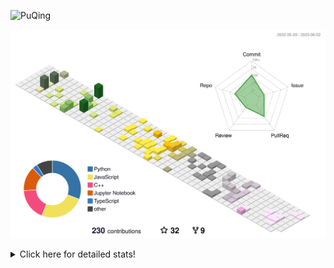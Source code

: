 ![PuQing](https://user-images.githubusercontent.com/27223114/171565019-9a56fae6-b08b-421f-99db-7e830da42371.png)

![](./profile-3d-contrib/profile-season-animate.svg)

<details>
<summary>Click here for detailed stats!</summary>

<!--START_SECTION:waka-->
![Lines of code](https://img.shields.io/badge/From%20Hello%20World%20I%27ve%20Written-683.9%20thousand%20lines%20of%20code-blue)

**🐱 My GitHub Data** 

> 📦 246.1 kB Used in GitHub's Storage 
 > 
> 🏆 77 Contributions in the Year 2023
 > 
> 🚫 Not Opted to Hire
 > 
> 📜 26 Public Repositories 
 > 
> 🔑 28 Private Repositories 
 > 
**I'm an Early 🐤** 

```text
🌞 Morning                213 commits         ████░░░░░░░░░░░░░░░░░░░░░   17.94 % 
🌆 Daytime                573 commits         ████████████░░░░░░░░░░░░░   48.27 % 
🌃 Evening                157 commits         ███░░░░░░░░░░░░░░░░░░░░░░   13.23 % 
🌙 Night                  244 commits         █████░░░░░░░░░░░░░░░░░░░░   20.56 % 
```


📊 **This Week I Spent My Time On** 

```text
💬 Programming Languages: 
C++                      2 hrs 59 mins       ██████████████░░░░░░░░░░░   55.18 % 
C                        56 mins             ████░░░░░░░░░░░░░░░░░░░░░   17.24 % 
AutoHotkey               51 mins             ████░░░░░░░░░░░░░░░░░░░░░   15.68 % 
Python                   29 mins             ██░░░░░░░░░░░░░░░░░░░░░░░   08.95 % 
Lua                      7 mins              █░░░░░░░░░░░░░░░░░░░░░░░░   02.44 % 

🔥 Editors: 
VS Code                  5 hrs 25 mins       █████████████████████████   100.00 % 

💻 Operating System: 
WSL                      3 hrs 38 mins       █████████████████░░░░░░░░   67.08 % 
Windows                  1 hr 47 mins        ████████░░░░░░░░░░░░░░░░░   32.92 % 
```


<!--END_SECTION:waka-->
</details>
